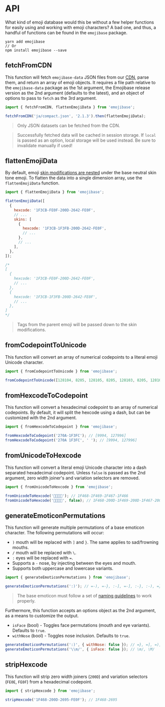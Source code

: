 # API

What kind of emoji database would this be without a few helper functions for easily using and
working with emoji characters? A bad one, and thus, a handful of functions can be found in the
`emojibase` package.

```
yarn add emojibase
// Or
npm install emojibase --save
```

## fetchFromCDN

This function will fetch `emojibase-data` JSON files from our
[CDN](https://cdn.jsdelivr.net/npm/emojibase-data@latest/), parse them, and return an array of emoji
objects. It requires a file path relative to the `emojibase-data` package as the 1st argument, the
Emojibase release version as the 2nd argument (defaults to the latest), and an object of options to
pass to `fetch` as the 3rd argument.

```javascript
import { fetchFromCDN, flattenEmojiData } from 'emojibase';

fetchFromCDN('ja/compact.json', '2.1.3').then(flattenEmojiData);
```

> Only JSON datasets can be fetched from the CDN.

> Successfully fetched data will be cached in session storage. If `local` is passed as an option,
> local storage will be used instead. Be sure to invalidate manually if used!

## flattenEmojiData

By default, emoji [skin modifications are nested](./data.md#data-structure) under the base neutral
skin tone emoji. To flatten the data into a single dimension array, use the `flattenEmojiData`
function.

```javascript
import { flattenEmojiData } from 'emojibase';

flattenEmojiData([
  {
    hexcode: '1F3CB-FE0F-200D-2642-FE0F',
    // ...
    skins: [
      {
        hexcode: '1F3CB-1F3FB-200D-2642-FE0F',
        // ...
      },
      // ...
    ],
  },
]);

/*
[
  {
    hexcode: '1F3CB-FE0F-200D-2642-FE0F',
    // ...
  },
  {
    hexcode: '1F3CB-1F3FB-200D-2642-FE0F',
    // ...
  },
]
*/
```

> Tags from the parent emoji will be passed down to the skin modifications.

## fromCodepointToUnicode

This function will convert an array of numerical codepoints to a literal emoji Unicode character.

```javascript
import { fromCodepointToUnicode } from 'emojibase';

fromCodepointToUnicode([128104, 8205, 128105, 8205, 128103, 8205, 128102]); // 👨‍👩‍👧‍👦
```

## fromHexcodeToCodepoint

This function will convert a hexadecimal codepoint to an array of numerical codepoints. By default,
it will split the hexcode using a dash, but can be customized with the 2nd argument.

```javascript
import { fromHexcodeToCodepoint } from 'emojibase';

fromHexcodeToCodepoint('270A-1F3FC'); // [9994, 127996]
fromHexcodeToCodepoint('270A 1F3FC', ' '); // [9994, 127996]
```

## fromUnicodeToHexcode

This function will convert a literal emoji Unicode character into a dash separated hexadecimal
codepoint. Unless `false` is passed as the 2nd argument, zero width joiner's and variation selectors
are removed.

```javascript
import { fromUnicodeToHexcode } from 'emojibase';

fromUnicodeToHexcode('👨‍👩‍👧‍👦'); // 1F468-1F469-1F467-1F466
fromUnicodeToHexcode('👨‍👩‍👧‍👦', false); // 1F468-200D-1F469-200D-1F467-200D-1F466
```

## generateEmoticonPermutations

This function will generate multiple permutations of a base emoticon character. The following
permutations will occur:

- `)` mouth will be replaced with `]` and `}`. The same applies to sad/frowning mouths.
- `/` mouth will be replaced with `\`.
- `:` eyes will be replaced with `=`.
- Supports a `-` nose, by injecting between the eyes and mouth.
- Supports both uppercase and lowercase variants.

```javascript
import { generateEmoticonPermutations } from 'emojibase';

generateEmoticonPermutations(':)'); // =-), =-}, :-], =-], :-}, :-), =}, =], =), :}, :], :)
```

> The base emoticon must follow a set of [naming guidelines](./emoticonds.md) to work properly.

Furthermore, this function accepts an options object as the 2nd argument, as a means to customize
the output.

- `isFace` (bool) - Toggles face permutations (mouth and eye variants). Defaults to `true`.
- `withNose` (bool) - Toggles nose inclusion. Defaults to `true`.

```javascript
generateEmoticonPermutations(':)', { withNose: false }); // =}, =], =), :}, :], :)
generateEmoticonPermutations('\\m/', { isFace: false }); // \m/, \M/
```

## stripHexcode

This function will strip zero width joiners (`200D`) and variation selectors (`FE0E`, `FE0F`) from a
hexadecimal codepoint.

```javascript
import { stripHexcode } from 'emojibase';

stripHexcode('1F468-200D-2695-FE0F'); // 1F468-2695
```
